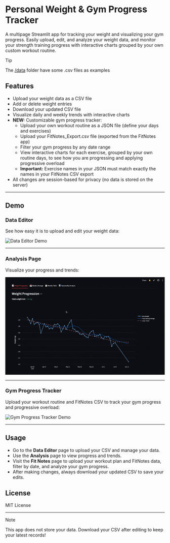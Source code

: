 # Personal Weight & Gym Progress Tracker

A multipage Streamlit app for tracking your weight and visualizing your gym progress. Easily upload, edit, and analyze your weight data, and monitor your strength training progress with interactive charts grouped by your own custom workout routine.


> [!TIP]
> The [/data](https://github.com/Prashant-JT/PersonalWeightTracker/tree/main/data) folder have some .csv files as examples

## Features

- Upload your weight data as a CSV file
- Add or delete weight entries
- Download your updated CSV file
- Visualize daily and weekly trends with interactive charts
- **NEW:** Customizable gym progress tracker:
  - Upload your own workout routine as a JSON file (define your days and exercises)
  - Upload your FitNotes_Export.csv file (exported from the FitNotes app)
  - Filter your gym progress by any date range
  - View interactive charts for each exercise, grouped by your own routine days, to see how you are progressing and applying progressive overload
  - **Important:** Exercise names in your JSON must match exactly the names in your FitNotes CSV export
- All changes are session-based for privacy (no data is stored on the server)

---

## Demo

### Data Editor

See how easy it is to upload and edit your weight data:

![Data Editor Demo](assets/gifs/data-editor.gif)

---

### Analysis Page

Visualize your progress and trends:

![Analysis Demo](assets/gifs/analysis.gif)

---

### Gym Progress Tracker

Upload your workout routine and FitNotes CSV to track your gym progress and progressive overload:

![Gym Progress Tracker Demo](assets/gifs/gym-progress.gif)

---

## Usage

- Go to the **Data Editor** page to upload your CSV and manage your data.
- Use the **Analysis** page to view progress and trends.
- Visit the **Fit Notes** page to upload your workout plan and FitNotes data, filter by date, and analyze your gym progress.
- After making changes, always download your updated CSV to save your edits.

## License

MIT License

---

> [!NOTE]
> This app does not store your data. Download your CSV after editing to keep your latest records!
